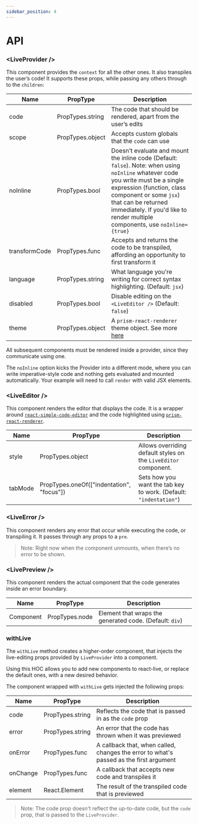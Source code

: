 ```yaml
---
sidebar_position: 4
---
```


# API

### &lt;LiveProvider /&gt;

This component provides the `context` for all the other ones. It also transpiles the user’s code!
It supports these props, while passing any others through to the `children`:

| Name          | PropType         | Description                                                                                                                                                                                                                                                                                   |
| ------------- | ---------------- | --------------------------------------------------------------------------------------------------------------------------------------------------------------------------------------------------------------------------------------------------------------------------------------------- |
| code          | PropTypes.string | The code that should be rendered, apart from the user’s edits                                                                                                                                                                                                                                 |
| scope         | PropTypes.object | Accepts custom globals that the `code` can use                                                                                                                                                                                                                                                |
| noInline      | PropTypes.bool   | Doesn’t evaluate and mount the inline code (Default: `false`). Note: when using `noInline` whatever code you write must be a single expression (function, class component or some `jsx`) that can be returned immediately. If you'd like to render multiple components, use `noInline={true}` |
| transformCode | PropTypes.func   | Accepts and returns the code to be transpiled, affording an opportunity to first transform it                                                                                                                                                                                                 |
| language      | PropTypes.string | What language you're writing for correct syntax highlighting. (Default: `jsx`)                                                                                                                                                                                                                |
| disabled      | PropTypes.bool   | Disable editing on the `<LiveEditor />` (Default: `false`)                                                                                                                                                                                                                                    |
| theme         | PropTypes.object | A `prism-react-renderer` theme object. See more [here](https://github.com/FormidableLabs/prism-react-renderer#theming)                                                                                                                                                                        |

All subsequent components must be rendered inside a provider, since they communicate
using one.

The `noInline` option kicks the Provider into a different mode, where you can write imperative-style
code and nothing gets evaluated and mounted automatically. Your example will need to call `render`
with valid JSX elements.

### &lt;LiveEditor /&gt;

This component renders the editor that displays the code. It is a wrapper around [`react-simple-code-editor`](https://github.com/satya164/react-simple-code-editor) and the code highlighted using [`prism-react-renderer`](https://github.com/FormidableLabs/prism-react-renderer).

| Name    | PropType                                  | Description                                                       |
| ------- | ----------------------------------------- | ----------------------------------------------------------------- |
| style   | PropTypes.object                          | Allows overriding default styles on the `LiveEditor` component.   |
| tabMode | PropTypes.oneOf(["indentation", "focus"]) | Sets how you want the tab key to work. (Default: `"indentation"`) |

### &lt;LiveError /&gt;

This component renders any error that occur while executing the code, or transpiling it.
It passes through any props to a `pre`.

> Note: Right now when the component unmounts, when there’s no error to be shown.

### &lt;LivePreview /&gt;

This component renders the actual component that the code generates inside an error boundary.

| Name      | PropType       | Description                                             |
| --------- | -------------- | ------------------------------------------------------- |
| Component | PropTypes.node | Element that wraps the generated code. (Default: `div`) |

### withLive

The `withLive` method creates a higher-order component, that injects the live-editing props provided
by `LiveProvider` into a component.

Using this HOC allows you to add new components to react-live, or replace the default ones, with a new
desired behavior.

The component wrapped with `withLive` gets injected the following props:

| Name     | PropType         | Description                                                                            |
| -------- | ---------------- | -------------------------------------------------------------------------------------- |
| code     | PropTypes.string | Reflects the code that is passed in as the `code` prop                                 |
| error    | PropTypes.string | An error that the code has thrown when it was previewed                                |
| onError  | PropTypes.func   | A callback that, when called, changes the error to what's passed as the first argument |
| onChange | PropTypes.func   | A callback that accepts new code and transpiles it                                     |
| element  | React.Element    | The result of the transpiled code that is previewed                                    |

> Note: The code prop doesn't reflect the up-to-date code, but the `code` prop, that is passed to the `LiveProvider`.

